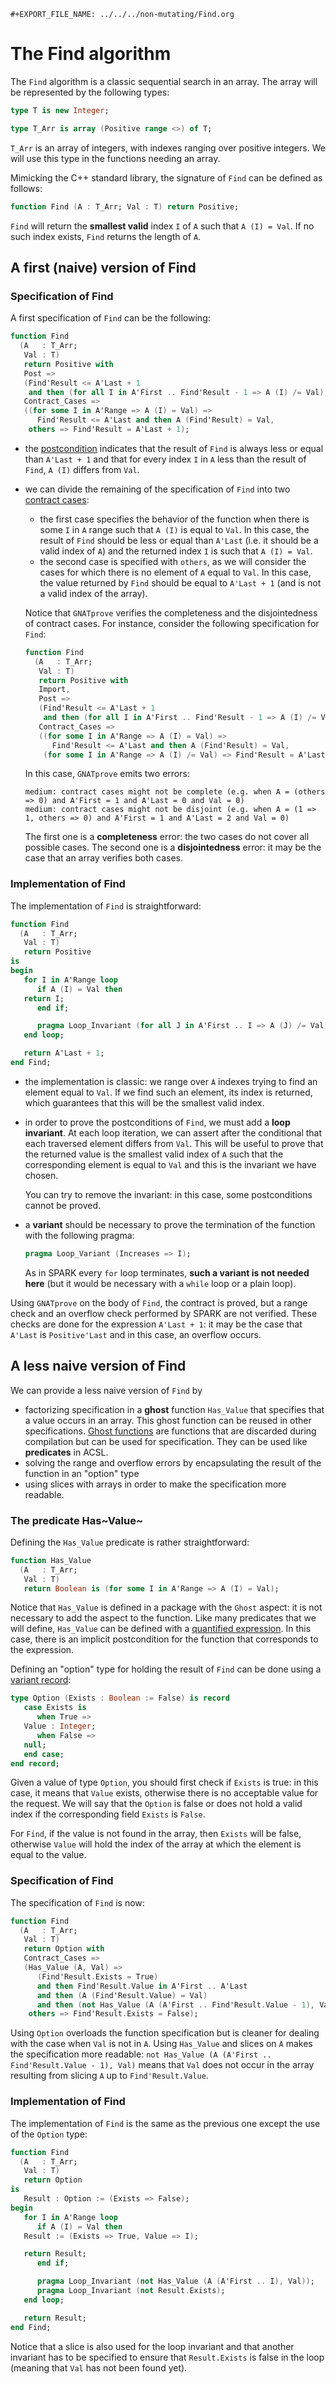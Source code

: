 ```{=org}
#+EXPORT_FILE_NAME: ../../../non-mutating/Find.org
```
# The Find algorithm

The `Find` algorithm is a classic sequential search in an array. The
array will be represented by the following types:

``` ada
type T is new Integer;

type T_Arr is array (Positive range <>) of T;
```

`T_Arr` is an array of integers, with indexes ranging over positive
integers. We will use this type in the functions needing an array.

Mimicking the C++ standard library, the signature of `Find` can be
defined as follows:

``` ada
function Find (A : T_Arr; Val : T) return Positive;
```

`Find` will return the **smallest valid** index `I` of `A` such that
`A (I) = Val`. If no such index exists, `Find` returns the length of
`A`.

## A first (naive) version of Find

### Specification of Find

A first specification of `Find` can be the following:

``` ada
function Find
  (A   : T_Arr;
   Val : T)
   return Positive with
   Post =>
   (Find'Result <= A'Last + 1
    and then (for all I in A'First .. Find'Result - 1 => A (I) /= Val)),
   Contract_Cases =>
   ((for some I in A'Range => A (I) = Val) =>
      Find'Result <= A'Last and then A (Find'Result) = Val,
    others => Find'Result = A'Last + 1);
```

-   the
    [postcondition](http://docs.adacore.com/spark2014-docs/html/ug/en/source/subprogram_contracts.html#postconditions)
    indicates that the result of `Find` is always less or equal than
    `A'Last + 1` and that for every index `I` in `A` less than the
    result of `Find`, `A (I)` differs from `Val`.

-   we can divide the remaining of the specification of `Find` into two
    [contract
    cases](http://docs.adacore.com/spark2014-docs/html/ug/en/source/subprogram_contracts.html#contract-cases):

    -   the first case specifies the behavior of the function when there
        is some `I` in `A` range such that `A (I)` is equal to `Val`. In
        this case, the result of `Find` should be less or equal than
        `A'Last` (i.e. it should be a valid index of `A`) and the
        returned index `I` is such that `A (I) = Val`.
    -   the second case is specified with `others`, as we will consider
        the cases for which there is no element of `A` equal to `Val`.
        In this case, the value returned by `Find` should be equal to
        `A'Last + 1` (and is not a valid index of the array).

    Notice that `GNATprove` verifies the completeness and the
    disjointedness of contract cases. For instance, consider the
    following specification for `Find`:

    ``` ada
    function Find
      (A   : T_Arr;
       Val : T)
       return Positive with
       Import,
       Post =>
       (Find'Result <= A'Last + 1
        and then (for all I in A'First .. Find'Result - 1 => A (I) /= Val)),
       Contract_Cases =>
       ((for some I in A'Range => A (I) = Val) =>
          Find'Result <= A'Last and then A (Find'Result) = Val,
        (for some I in A'Range => A (I) /= Val) => Find'Result = A'Last + 1);
    ```

    In this case, `GNATprove` emits two errors:

    ``` shell
    medium: contract cases might not be complete (e.g. when A = (others => 0) and A'First = 1 and A'Last = 0 and Val = 0)
    medium: contract cases might not be disjoint (e.g. when A = (1 => 1, others => 0) and A'First = 1 and A'Last = 2 and Val = 0)
    ```

    The first one is a **completeness** error: the two cases do not
    cover all possible cases. The second one is a **disjointedness**
    error: it may be the case that an array verifies both cases.

### Implementation of Find

The implementation of `Find` is straightforward:

``` ada
function Find
  (A   : T_Arr;
   Val : T)
   return Positive
is
begin
   for I in A'Range loop
      if A (I) = Val then
   return I;
      end if;

      pragma Loop_Invariant (for all J in A'First .. I => A (J) /= Val);
   end loop;

   return A'Last + 1;
end Find;
```

-   the implementation is classic: we range over `A` indexes trying to
    find an element equal to `Val`. If we find such an element, its
    index is returned, which guarantees that this will be the smallest
    valid index.

-   in order to prove the postconditions of `Find`, we must add a **loop
    invariant**. At each loop iteration, we can assert after the
    conditional that each traversed element differs from `Val`. This
    will be useful to prove that the returned value is the smallest
    valid index of `A` such that the corresponding element is equal to
    `Val` and this is the invariant we have chosen.

    You can try to remove the invariant: in this case, some
    postconditions cannot be proved.

-   a **variant** should be necessary to prove the termination of the
    function with the following pragma:

    ``` ada
    pragma Loop_Variant (Increases => I);
    ```

    As in SPARK every `for` loop terminates, **such a variant is not
    needed here** (but it would be necessary with a `while` loop or a
    plain loop).

Using `GNATprove` on the body of `Find`, the contract is proved, but a
range check and an overflow check performed by SPARK are not verified.
These checks are done for the expression `A'Last +
     1`: it may be the case that `A'Last` is `Positive'Last` and in this
case, an overflow occurs.

## A less naive version of Find

We can provide a less naive version of `Find` by

-   factorizing specification in a **ghost** function `Has_Value` that
    specifies that a value occurs in an array. This ghost function can
    be reused in other specifications. [Ghost
    functions](http://docs.adacore.com/spark2014-docs/html/ug/en/source/specification_features.html#ghost-code)
    are functions that are discarded during compilation but can be used
    for specification. They can be used like **predicates** in ACSL.
-   solving the range and overflow errors by encapsulating the result of
    the function in an \"option\" type
-   using slices with arrays in order to make the specification more
    readable.

### The predicate Has~Value~

Defining the `Has_Value` predicate is rather straightforward:

``` ada
function Has_Value
  (A   : T_Arr;
   Val : T)
   return Boolean is (for some I in A'Range => A (I) = Val);
```

Notice that `Has_Value` is defined in a package with the `Ghost` aspect:
it is not necessary to add the aspect to the function. Like many
predicates that we will define, `Has_Value` can be defined with a
[quantified
expression](http://docs.adacore.com/spark2014-docs/html/ug/en/source/specification_features.html#quantified-expressions).
In this case, there is an implicit postcondition for the function that
corresponds to the expression.

Defining an \"option\" type for holding the result of `Find` can be done
using a [variant
record](http://docs.adacore.com/spark2014-docs/html/ug/en/source/type_contracts.html?highlight=variant%20record#record-discriminants):

``` ada
type Option (Exists : Boolean := False) is record
   case Exists is
      when True =>
   Value : Integer;
      when False =>
   null;
   end case;
end record;
```

Given a value of type `Option`, you should first check if `Exists` is
true: in this case, it means that `Value` exists, otherwise there is no
acceptable value for the request. We will say that the `Option` is false
or does not hold a valid index if the corresponding field `Exists` is
`False`.

For `Find`, if the value is not found in the array, then `Exists` will
be false, otherwise `Value` will hold the index of the array at which
the element is equal to the value.

### Specification of Find

The specification of `Find` is now:

``` ada
function Find
  (A   : T_Arr;
   Val : T)
   return Option with
   Contract_Cases =>
   (Has_Value (A, Val) =>
      (Find'Result.Exists = True)
      and then Find'Result.Value in A'First .. A'Last
      and then (A (Find'Result.Value) = Val)
      and then (not Has_Value (A (A'First .. Find'Result.Value - 1), Val)),
    others => Find'Result.Exists = False);
```

Using `Option` overloads the function specification but is cleaner for
dealing with the case when `Val` is not in `A`. Using `Has_Value` and
slices on `A` makes the specification more readable:
`not Has_Value (A (A'First .. Find'Result.Value - 1),
     Val)` means that `Val` does not occur in the array resulting from
slicing `A` up to `Find'Result.Value`.

### Implementation of Find

The implementation of `Find` is the same as the previous one except the
use of the `Option` type:

``` ada
function Find
  (A   : T_Arr;
   Val : T)
   return Option
is
   Result : Option := (Exists => False);
begin
   for I in A'Range loop
      if A (I) = Val then
   Result := (Exists => True, Value => I);

   return Result;
      end if;

      pragma Loop_Invariant (not Has_Value (A (A'First .. I), Val));
      pragma Loop_Invariant (not Result.Exists);
   end loop;

   return Result;
end Find;
```

Notice that a slice is also used for the loop invariant and that another
invariant has to be specified to ensure that `Result.Exists` is false in
the loop (meaning that `Val` has not been found yet).
